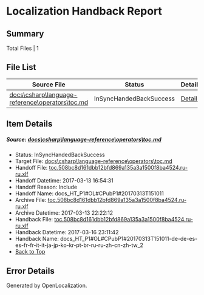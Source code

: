 # <a name='report-top'></a> Localization Handback Report

## Summary
 Total Files | 1

## File List
 Source File | Status | Details 
 ----------- | ------ | ------- 
 [docs\csharp\language-reference\operators\toc.md](https://github.com/dotnet/docs/blob/a06bd2a17f1d6c7308fa6337c866c1ca2e7281c0/docs/csharp/language-reference/operators/toc.md) | InSyncHandedBackSuccess | [Details](#d15667bd55e69fd822684df9a81cc2c996ca039f880)

## Item Details
##### <a name='d15667bd55e69fd822684df9a81cc2c996ca039f880'></a> Source: [docs\csharp\language-reference\operators\toc.md](https://github.com/dotnet/docs/blob/a06bd2a17f1d6c7308fa6337c866c1ca2e7281c0/docs/csharp/language-reference/operators/toc.md)
* Status: InSyncHandedBackSuccess
* Target File: [docs\csharp\language-reference\operators\toc.md](https://github.com/dotnet/docs.ru-ru/blob/d177785991a1c8244500855b35579a55574200cd/docs/csharp/language-reference/operators/toc.md)
* Handoff File: [toc.508bc8d161dbb12bfd869a135a3a1500f8ba4524.ru-ru.xlf](https://github.com/dotnet/docs.handoff/blob/0f1929ab98d0977dc5cf9f211c381570429ce92f/ol-handoff/dotnet/docs.ru-ru/master/p1-ht/toc.508bc8d161dbb12bfd869a135a3a1500f8ba4524.ru-ru.xlf)
* Handoff Datetime: 2017-03-13 16:54:31
* Handoff Reason: Include
* Handoff Name: docs_HT_P1#OL#CPubP1#20170313T151011
* Archive File: [toc.508bc8d161dbb12bfd869a135a3a1500f8ba4524.ru-ru.xlf](https://github.com/dotnet/docs.handoff/blob/8468d64750c38d5a84413556a05be1cec85ce3d9/ol-archive/dotnet/docs.ru-ru/master/p1-ht/toc.508bc8d161dbb12bfd869a135a3a1500f8ba4524.ru-ru.xlf)
* Archive Datetime: 2017-03-13 22:22:12
* Handback File: [toc.508bc8d161dbb12bfd869a135a3a1500f8ba4524.ru-ru.xlf](https://github.com/dotnet/docs.handback/blob/230255301653bf882a50204b7108219174c550aa/ol-handback/dotnet/docs.ru-ru/master/p1-ht/toc.508bc8d161dbb12bfd869a135a3a1500f8ba4524.ru-ru.xlf)
* Handback Datetime: 2017-03-16 23:11:42
* Handback Name: docs_HT_P1#OL#CPubP1#20170313T151011-de-de-es-es-fr-fr-it-it-ja-jp-ko-kr-pt-br-ru-ru-zh-cn-zh-tw_2
* [Back to Top](#report-top)


## Error Details

Generated by OpenLocalization.
